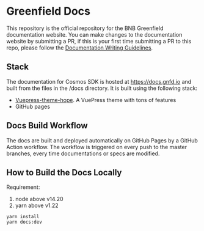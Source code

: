 # Greenfield Docs
This repository is the official repository for the BNB Greenfield documentation website. You can make changes 
to the documentation website by submitting a PR, if this is your first time submitting a PR to this repo, please
follow the [Documentation Writing Guidelines](DOC_WRITING_GUIDELINES.md).


## Stack
The documentation for Cosmos SDK is hosted at https://docs.gnfd.io and built from the files in the /docs directory. 
It is built using the following stack:

- [Vuepress-theme-hope](https://theme-hope.vuejs.press/). A VuePress theme with tons of features
- GitHub pages

## Docs Build Workflow
The docs are built and deployed automatically on GitHub Pages by a GitHub Action workflow. 
The workflow is triggered on every push to the master branches, every time documentations or specs are modified.

## How to Build the Docs Locally

Requirement: 
1. node above v14.20
2. yarn above v1.22


``` shell
yarn install
yarn docs:dev
```

